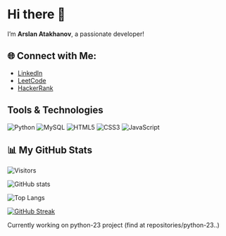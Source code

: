 # Hi there 👋

I’m **Arslan Atakhanov**, a passionate developer!


## 🌐 Connect with Me:

- [LinkedIn](https://www.linkedin.com/in/arslan-atakhanov)
- [LeetCode](https://leetcode.com/u/leo_go/)
- [HackerRank](https://www.hackerrank.com/profile/arslan_atakhanov)

## Tools & Technologies

![Python](https://img.shields.io/badge/Python-3776AB?style=for-the-badge&logo=python&logoColor=white)
![MySQL](https://img.shields.io/badge/MySQL-4479A1?style=for-the-badge&logo=mysql&logoColor=white)
![HTML5](https://img.shields.io/badge/HTML5-E34F26?style=for-the-badge&logo=html5&logoColor=white)
![CSS3](https://img.shields.io/badge/CSS3-1572B6?style=for-the-badge&logo=css3&logoColor=white)
![JavaScript](https://img.shields.io/badge/JavaScript-F7DF1E?style=for-the-badge&logo=javascript&logoColor=black)


## 📊 My GitHub Stats

![Visitors](https://visitor-badge.laobi.icu/badge?page_id=arslan01000.arslan01000&theme=dark)

![GitHub stats](https://github-readme-stats.vercel.app/api?username=arslan01000&show_icons=true&locale=en&theme=radical)

![Top Langs](https://github-readme-stats.vercel.app/api/top-langs?username=arslan01000&layout=compact&theme=radical)

[![GitHub Streak](https://streak-stats.demolab.com/?user=arslan01000)](https://git.io/streak-stats)


Currently working on python-23 project (find at repositories/python-23..)

